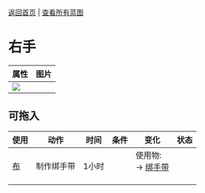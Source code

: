 [返回首页](index.md)   |  [查看所有蓝图](blueprint.md)
# 右手  
>   
  
  属性  |   图片   
 ----  |  ----:   
   |  ![](Sprite/undefined.png)   
  
## 可拖入  
使用  |  动作  |  时间  |  条件  |  变化  |  状态  
----  |  ----  |  ----  |  ----  |  ----  |  ----  
[布](Cloth.md)  |  制作绑手带  |  1小时  |    |  使用物:<br>→ [绑手带](HandWrappings.md)<br><br>  |    
